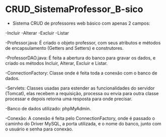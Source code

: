 # CRUD_SistemaProfessor_B-sico

- Sistema CRUD de professores web básico com apenas 2 campos:

-Incluir
-Alterar
-Excluir
-Listar

-Professor.java: É criado o objeto professor, com seus atributos e métodos de encapsulamento (Getters and Setters) e construtores.

-ProfessorDAO.java: É feita a abertura do banco para gravar os dados, e criado os métodos Incluir, Alterar, Excluir e Listar.

-ConnectionFactory: Classe onde é feita toda a conexão com o banco de dados.

-Servlets: Classes usadas para estender as funcionalidades do servidor (Tomcat), elas recebem a requisição, processa ou envia para outra classe processar e depois retorna uma resposta para onde precisar.

-Banco de dados utilizado: phpMyAdmin.

-Conexão: A conexão é feita pelo ConnectionFactory, onde é passado o caminho do Driver MySQL, a porta utilizada, e o nome do banco, junto com o usuário e senha para conexào.


